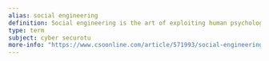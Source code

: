```yaml
---
alias: social engineering
definition: Social engineering is the art of exploiting human psychology, rather than technical hacking techniques, to gain access to buildings, systems, or data
type: term
subject: cyber securotu
more-info: "https://www.csoonline.com/article/571993/social-engineering-definition-examples-and-techniques.html"
---
```



 
